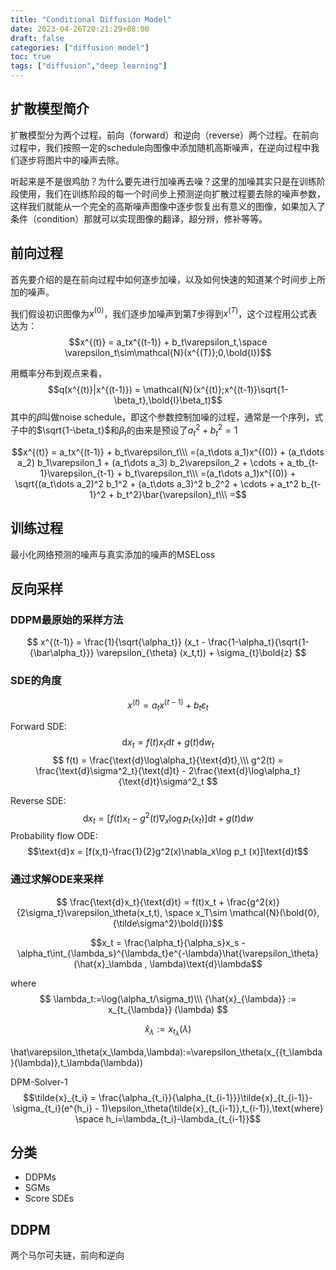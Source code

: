 ```yaml
---
title: "Conditional Diffusion Model"
date: 2023-04-26T20:21:29+08:00
draft: false
categories: ["diffusion model"]
toc: true
tags: ["diffusion","deep learning"]
---
```


## 扩散模型简介
扩散模型分为两个过程，前向（forward）和逆向（reverse）两个过程。在前向过程中，我们按照一定的schedule向图像中添加随机高斯噪声，在逆向过程中我们逐步将图片中的噪声去除。

听起来是不是很鸡肋？为什么要先进行加噪再去噪？这里的加噪其实只是在训练阶段使用，我们在训练阶段的每一个时间步上预测逆向扩散过程要去除的噪声参数，这样我们就能从一个完全的高斯噪声图像中逐步恢复出有意义的图像，如果加入了条件（condition）那就可以实现图像的翻译，超分辨，修补等等。

## 前向过程
首先要介绍的是在前向过程中如何逐步加噪，以及如何快速的知道某个时间步上所加的噪声。

我们假设初识图像为$x^{(0)}$，我们逐步加噪声到第$T$步得到$x^{(T)}$，这个过程用公式表达为：
$$x^{(t)} = a_tx^{(t-1)} + b_t\varepsilon_t,\space \varepsilon_t\sim\mathcal{N}(x^{(T)};0,\bold{I})$$

用概率分布到观点来看，$$q(x^{(t)}|x^{(t-1)}) = \mathcal{N}(x^{(t)};x^{(t-1)}\sqrt{1-\beta_t},\bold{I}\beta_t)$$
其中的$\beta$叫做noise schedule，即这个参数控制加噪的过程，通常是一个序列，式子中的$\sqrt{1-\beta_t}$和$\beta_t$的由来是预设了$a_t^2+b_t^2=1$

$$x^{(t)} = a_tx^{(t-1)} + b_t\varepsilon_t\\\
=(a_t\dots a_1)x^{(0)} + (a_t\dots a_2) b_1\varepsilon_1 + (a_t\dots a_3) b_2\varepsilon_2 + \cdots + a_tb_{t-1}\varepsilon_{t-1} + b_t\varepsilon_t\\\
=(a_t\dots a_1)x^{(0)} + \sqrt{(a_t\dots a_2)^2 b_1^2 + (a_t\dots a_3)^2 b_2^2 + \cdots + a_t^2 b_{t-1}^2 + b_t^2}\bar{\varepsilon}_t\\\
=$$


## 训练过程
最小化网络预测的噪声与真实添加的噪声的MSELoss

## 反向采样
### DDPM最原始的采样方法
$$
x^{(t-1)} = \frac{1}{\sqrt{\alpha_t}} (x_t - \frac{1-\alpha_t}{\sqrt{1-{\bar\alpha_t}}} \varepsilon_{\theta} (x_t,t)) + \sigma_{t}\bold{z}
$$

### SDE的角度
$$x^{(t)} = a_tx^{(t-1)} + b_t\varepsilon_t$$

Forward SDE:
$$ \text{d}x_t = f(t)x_t\text{d}t + g(t)\text{d}w_t $$
$$ f(t) = \frac{\text{d}\log\alpha_t}{\text{d}t},\\\
g^2(t) = \frac{\text{d}\sigma^2_t}{\text{d}t} - 2\frac{\text{d}\log\alpha_t}{\text{d}t}\sigma^2_t $$

Reverse SDE:
$$\text{d}x_t = [f(t)x_t-g^2(t)\nabla_x\log p_t (x_t)]\text{d}t + g(t)\text{d}w$$
Probability flow ODE:
$$\text{d}x = [f(x,t)-\frac{1}{2}g^2(x)\nabla_x\log p_t (x)]\text{d}t$$


### 通过求解ODE来采样
$$ \frac{\text{d}x_t}{\text{d}t} = f(t)x_t + \frac{g^2(x)}{2\sigma_t}\varepsilon_\theta(x_t,t), \space x_T\sim \mathcal{N}(\bold{0},{\tilde\sigma^2}\bold{I})$$

$$x_t = \frac{\alpha_t}{\alpha_s}x_s - \alpha_t\int_{\lambda_s}^{\lambda_t}e^{-\lambda}\hat{\varepsilon_\theta}(\hat{x}_\lambda , \lambda)\text{d}\lambda$$

where
$$
\lambda_t:=\log(\alpha_t/\sigma_t)\\\
{\hat{x}_{\lambda}} := x_{t_{\lambda}} (\lambda)
$$

$$
{\hat{x}_{\lambda}} := x_{t_{\lambda}} (\lambda)
$$

\hat\varepsilon_\theta(x_\lambda,\lambda):=\varepsilon_\theta(x_{{t_\lambda}(\lambda)},t_\lambda(\lambda))

DPM-Solver-1
$$\tilde{x}_{t_i} = \frac{\alpha_{t_i}}{\alpha_{t_{i-1}}}\tilde{x}_{t_{i-1}}-\sigma_{t_i}(e^{h_i} - 1)\epsilon_\theta(\tilde{x}_{t_{i-1}},t_{i-1}),\text{where} \space h_i=\lambda_{t_i}-\lambda_{t_{i-1}}$$

## 分类
- DDPMs
- SGMs
- Score SDEs
## DDPM
两个马尔可夫链，前向和逆向
